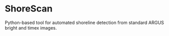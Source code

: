 # ShoreScan
Python-based tool for automated shoreline detection from standard ARGUS bright and timex images.
